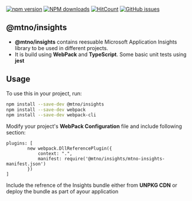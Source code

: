 <!--- [![Build status](https://talha0113.visualstudio.com/open%20source/_apis/build/status/ApplicationInsights?branch=master)] -->

[![npm version](https://badge.fury.io/js/%40mtno%2Finsights.svg)](https://badge.fury.io/js/%40mtno%2Finsights)
[![NPM downloads](https://img.shields.io/npm/dm/@mtno/insights.svg?style=flat)](https://npmjs.org/package/@mtno/insights)
[![HitCount](http://hits.dwyl.io/talha0113/ApplicationInsights.svg)](http://hits.dwyl.io/talha0113/ApplicationInsights)
[![GitHub issues](https://img.shields.io/github/issues/talha0113/ApplicationInsights.svg)](https://github.com/talha0113/ApplicationInsights/issues)



## @mtno/insights 

- **@mtno/insights** contains reesuable Microsoft Application Insights library to be used in different projects.
- It is build using **WebPack** and **TypeScript**. Some basic unit tests using **jest**

## Usage

To use this in your project, run:
```sh
npm install --save-dev @mtno/insights
npm install --save-dev webpack
npm install --save-dev webpack-cli
```
Modify your project's **WebPack Configuration**  file and include following section:
```
plugins: [
        new webpack.DllReferencePlugin({
            context: ".",
            manifest: require('@mtno/insights/mtno-insights-manifest.json')
        })
]
```
Include the refrence of the Insights bundle either from **UNPKG CDN** or deploy the bundle as part of ayour application



